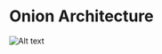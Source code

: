# Onion Architecture
![Alt text](https://raw.githubusercontent.com/MalekiSirius/Onion-Architecture/master/Images/Onion%20Graph.jpg "Optional title")
